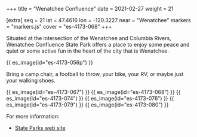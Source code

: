 +++
title = "Wenatchee Confluence"
date = 2021-02-27
weight = 21

[extra]
seq = 21
lat = 47.4616
lon = -120.3227
near = "Wenatchee"
markers = "markers.js"
cover = "es-4173-068"
+++

Situated at the intersection of the Wenatchee and Columbia Rivers, Wenatchee Confluence State Park offers a place to enjoy some peace and quiet or some active fun in the heart of the city that is Wenatchee.

<!-- more -->

{{ es_image(id="es-4173-056p") }}

Bring a camp chair, a football to throw, your bike, your RV, or maybe just your walking shoes.

{{ es_image(id="es-4173-067") }}
{{ es_image(id="es-4173-068") }}
{{ es_image(id="es-4173-074") }}
{{ es_image(id="es-4173-076") }}
{{ es_image(id="es-4173-079") }}
{{ es_image(id="es-4173-080") }}

For more information:

* [State Parks web site](https://parks.state.wa.us/286/Wenatchee-Confluence)
